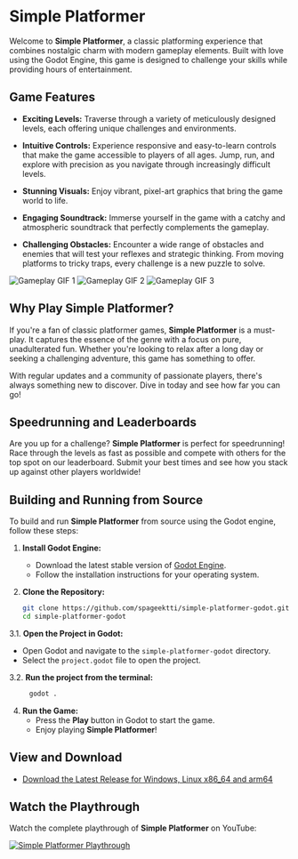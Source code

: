 # Simple Platformer

Welcome to **Simple Platformer**, a classic platforming experience that combines nostalgic charm with modern gameplay elements. Built with love using the Godot Engine, this game is designed to challenge your skills while providing hours of entertainment.

## Game Features

- **Exciting Levels:** Traverse through a variety of meticulously designed levels, each offering unique challenges and environments.
  
- **Intuitive Controls:** Experience responsive and easy-to-learn controls that make the game accessible to players of all ages. Jump, run, and explore with precision as you navigate through increasingly difficult levels.
  
- **Stunning Visuals:** Enjoy vibrant, pixel-art graphics that bring the game world to life.
  
- **Engaging Soundtrack:** Immerse yourself in the game with a catchy and atmospheric soundtrack that perfectly complements the gameplay.
  
- **Challenging Obstacles:** Encounter a wide range of obstacles and enemies that will test your reflexes and strategic thinking. From moving platforms to tricky traps, every challenge is a new puzzle to solve.

![Gameplay GIF 1](https://spageektti.cc/simple-platformer-godot/gif1.gif)
![Gameplay GIF 2](https://spageektti.cc/simple-platformer-godot/gif2.gif)
![Gameplay GIF 3](https://spageektti.cc/simple-platformer-godot/gif3.gif)

## Why Play Simple Platformer?

If you're a fan of classic platformer games, **Simple Platformer** is a must-play. It captures the essence of the genre with a focus on pure, unadulterated fun. Whether you're looking to relax after a long day or seeking a challenging adventure, this game has something to offer.

With regular updates and a community of passionate players, there's always something new to discover. Dive in today and see how far you can go!

## Speedrunning and Leaderboards

Are you up for a challenge? **Simple Platformer** is perfect for speedrunning! Race through the levels as fast as possible and compete with others for the top spot on our leaderboard. Submit your best times and see how you stack up against other players worldwide!

## Building and Running from Source

To build and run **Simple Platformer** from source using the Godot engine, follow these steps:

1. **Install Godot Engine:**
   - Download the latest stable version of [Godot Engine](https://godotengine.org/download).
   - Follow the installation instructions for your operating system.

2. **Clone the Repository:**
   ```bash
   git clone https://github.com/spageektti/simple-platformer-godot.git
   cd simple-platformer-godot
   ```

3.1. **Open the Project in Godot:**
   - Open Godot and navigate to the `simple-platformer-godot` directory.
   - Select the `project.godot` file to open the project.
     
3.2. **Run the project from the terminal:**
  ```bash
       godot .
  ```

4. **Run the Game:**
   - Press the **Play** button in Godot to start the game.
   - Enjoy playing **Simple Platformer**!

## View and Download

- [Download the Latest Release for Windows, Linux x86_64 and arm64](https://github.com/spageektti/simple-platformer-godot/releases)

## Watch the Playthrough

Watch the complete playthrough of **Simple Platformer** on YouTube:

[![Simple Platformer Playthrough](https://img.youtube.com/vi/PRXJH-osxh8/0.jpg)](https://www.youtube.com/watch?v=PRXJH-osxh8)
